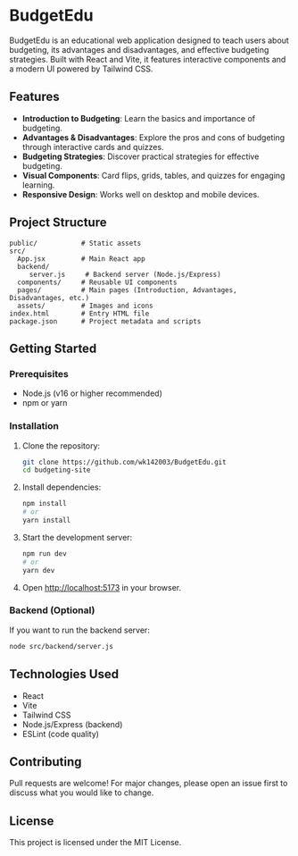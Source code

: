 
# BudgetEdu

BudgetEdu is an educational web application designed to teach users about budgeting, its advantages and disadvantages, and effective budgeting strategies. Built with React and Vite, it features interactive components and a modern UI powered by Tailwind CSS.

## Features
- **Introduction to Budgeting**: Learn the basics and importance of budgeting.
- **Advantages & Disadvantages**: Explore the pros and cons of budgeting through interactive cards and quizzes.
- **Budgeting Strategies**: Discover practical strategies for effective budgeting.
- **Visual Components**: Card flips, grids, tables, and quizzes for engaging learning.
- **Responsive Design**: Works well on desktop and mobile devices.

## Project Structure
```
public/           # Static assets
src/
  App.jsx         # Main React app
  backend/
	 server.js     # Backend server (Node.js/Express)
  components/     # Reusable UI components
  pages/          # Main pages (Introduction, Advantages, Disadvantages, etc.)
  assets/         # Images and icons
index.html        # Entry HTML file
package.json      # Project metadata and scripts
```

## Getting Started
### Prerequisites
- Node.js (v16 or higher recommended)
- npm or yarn

### Installation
1. Clone the repository:
	```sh
	git clone https://github.com/wk142003/BudgetEdu.git
	cd budgeting-site
	```
2. Install dependencies:
	```sh
	npm install
	# or
	yarn install
	```
3. Start the development server:
	```sh
	npm run dev
	# or
	yarn dev
	```
4. Open [http://localhost:5173](http://localhost:5173) in your browser.

### Backend (Optional)
If you want to run the backend server:
```sh
node src/backend/server.js
```

## Technologies Used
- React
- Vite
- Tailwind CSS
- Node.js/Express (backend)
- ESLint (code quality)

## Contributing
Pull requests are welcome! For major changes, please open an issue first to discuss what you would like to change.

## License
This project is licensed under the MIT License.
